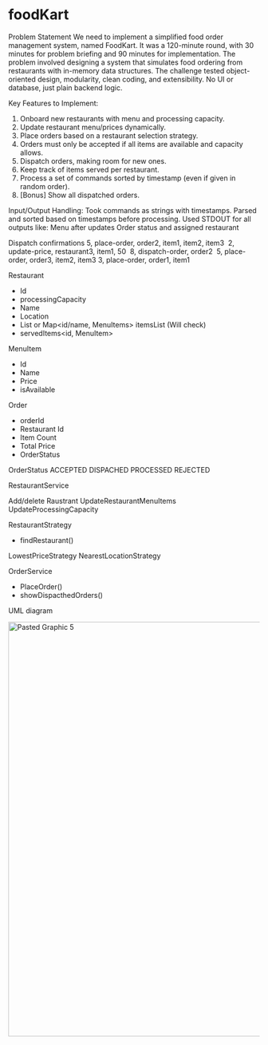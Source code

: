 # foodKart

Problem Statement
We need to implement a simplified food order management system, named FoodKart. It was a 120-minute round, with 30 minutes for problem briefing and 90 minutes for implementation.
The problem involved designing a system that simulates food ordering from restaurants with in-memory data structures. The challenge tested object-oriented design, modularity, clean coding, and extensibility. No UI or database, just plain backend logic.


Key Features to Implement:
1. Onboard new restaurants with menu and processing capacity.
2. Update restaurant menu/prices dynamically.
3. Place orders based on a restaurant selection strategy.
4. Orders must only be accepted if all items are available and capacity allows.
5. Dispatch orders, making room for new ones.
6. Keep track of items served per restaurant.
7. Process a set of commands sorted by timestamp (even if given in random order).
8. [Bonus] Show all dispatched orders.


Input/Output Handling:
Took commands as strings with timestamps.
Parsed and sorted based on timestamps before processing.
Used STDOUT for all outputs like:
Menu after updates
Order status and assigned restaurant

Dispatch confirmations
5, place-order, order2, item1, item2, item3 
2, update-price, restaurant3, item1, 50 
8, dispatch-order, order2 
5, place-order, order3, item2, item3
3, place-order, order1, item1


Restaurant
- Id
- processingCapacity
- Name
- Location
- List<MenuItems> or Map<id/name, MenuItems> itemsList (Will check)
- servedItems<id, MenuItem>

MenuItem
- Id
- Name
- Price
- isAvailable

Order
- orderId
- Restaurant Id 
- Item Count
- Total Price
- OrderStatus

OrderStatus
ACCEPTED
DISPACHED
PROCESSED
REJECTED

RestaurantService

Add/delete Raustrant
UpdateRestaurantMenuItems
UpdateProcessingCapacity

RestaurantStrategy
- findRestaurant()

LowestPriceStrategy 
NearestLocationStrategy

OrderService
- PlaceOrder()
- showDispacthedOrders()


UML diagram

<img width="1338" height="831" alt="Pasted Graphic 5" src="https://github.com/user-attachments/assets/ea63dcb0-ba28-489f-af6c-c727d2226b32" />
